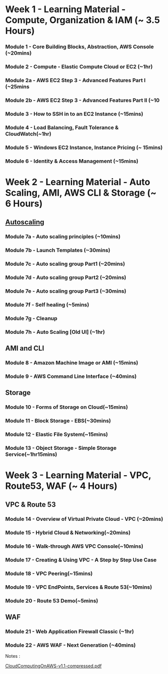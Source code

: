 
# Week 1 - Learning Material - Compute, Organization & IAM (~ 3.5 Hours)

### Module 1 - Core Building Blocks, Abstraction, AWS Console (~20mins)
### Module 2 - Compute - Elastic Compute Cloud or EC2 (~1hr)
### Module 2a - AWS EC2 Step 3 - Advanced Features Part I (~25mins
### Module 2b - AWS EC2 Step 3 - Advanced Features Part II (~10
### Module 3 - How to SSH in to an EC2 Instance (~15mins)
### Module 4 - Load Balancing, Fault Tolerance & CloudWatch(~1hr)
### Module 5 - Windows EC2 Instance, Instance Pricing (~ 15mins)
### Module 6 - Identity & Access Management (~15mins)

# Week 2 - Learning Material - Auto Scaling, AMI, AWS CLI & Storage (~ 6 Hours)
## [Autoscaling](https://github.com/risarora/greatlearning-pgp-cc/blob/main/Course/1.%20Cloud%20Comouting%20on%20AWS/week-2.md#autoscaling)
### Module 7a - Auto scaling principles (~10mins)
### Module 7b - Launch Templates (~30mins)
### Module 7c - Auto scaling group Part1 (~20mins)
### Module 7d - Auto scaling group Part2 (~20mins)
### Module 7e - Auto scaling group Part3 (~30mins)
### Module 7f - Self healing (~5mins)
### Module 7g - Cleanup
### Module 7h - Auto Scaling [Old UI] (~1hr)

## AMI and CLI

### Module 8 - Amazon Machine Image or AMI (~15mins)
### Module 9 - AWS Command Line Interface (~40mins)

## Storage
 
### Module 10 - Forms of Storage on Cloud(~15mins)
### Module 11 - Block Storage - EBS(~30mins)
### Module 12 - Elastic File System(~15mins)
### Module 13 - Object Storage - Simple Storage Service(~1hr15mins)


# Week 3 - Learning Material - VPC, Route53, WAF (~ 4 Hours)
## VPC & Route 53
### Module 14 - Overview of Virtual Private Cloud - VPC (~20mins)
### Module 15 - Hybrid Cloud & Networking(~20mins)
### Module 16 - Walk-through AWS VPC Console(~10mins)
### Module 17 - Creating & Using VPC - A Step by Step Use Case
### Module 18 - VPC Peering(~15mins)
### Module 19 - VPC EndPoints, Services & Route 53(~10mins)
### Module 20 - Route 53 Demo(~5mins)
## WAF
### Module 21 - Web Application Firewall Classic (~1hr)
### Module 22 - AWS WAF - Next Generation (~40mins)

Notes :

[CloudComputingOnAWS-v1.1-compressed.pdf](https://github.com/risarora/greatlearning-pgp-cc/files/6324251/CloudComputingOnAWS-v1.1-compressed.pdf)

